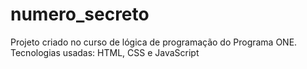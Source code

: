 # numero_secreto
 Projeto criado no curso de lógica de programação do Programa ONE.
 Tecnologias usadas: HTML, CSS e JavaScript
